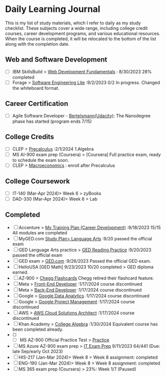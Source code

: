 # Daily Learning Journal
This is my list of study materials, which I refer to daily as my study checklist. These subjects cover a wide range, including college credit courses, career development programs, and various educational resources. When the course is completed, it will be relocated to the bottom of the list along with the completion date.

## Web and Software Development
- [ ] IBM SkillsBuild >  [Web Development Fundamentals](https://skills.yourlearning.ibm.com/activity/PLAN-8749C02A78EC?channelId=CNL_LCB_1616447372894)  : 8/30/2023 28% completed
- [ ] Forage > [Software Engineering Lite](https://www.theforage.com/dashboard)   :9/2/2023 0/2 In progress. Changed the whiteboard format.
      
## Career Certification
- [ ] Agile Software Developer - [Bertelsmann(Udacity)](https://learn.udacity.com/nanodegrees/nd144-bmann-nextgen-full/parts/cd0043/lessons/0caa924a-ae96-42a4-9c87-bbdf71a547da/concepts/4389bf68-b350-49b2-9ce5-427f3fc3311f): The Nanodegree phase has started (program ends 7/15) 
      
## College Credits

- [ ] CLEP >   [Precalculus](https://courses.modernstates.org/courses/course-v1:ModernStatesX+Precalculus+2017/course/) :2/1/2024 1.Algebra
- [ ] MS AI-900 exam prep (Coursera) > [Coursera] Full practice exam, ready to schedule the exam soon.
- [ ] CLEP >   [Macroeconomics](https://courses.modernstates.org/courses/course-v1:ModernStatesX+Precalculus+2017/course/) : enroll after Precalculus

## College Coursework
- [ ] IT-140 (Mar-Apr 2024)> Week 6 > zyBooks
- [ ] DAD-330 (Mar-Apr 2024)> Week 6 > Lab

## Completed
- [ ] Accenture >  [My Training Plan (Career Development)](https://cas.cclearning.accenture.com/cas/login?service=https%3A%2F%2Fccusa-lms.cclearning.accenture.com%2Flogin%2Findex.php)  :9/18/2023 15/15 All modules are completed
- [ ] MyGED.com [Study Plan> Language Arts](https://plus.aztecsoftware.com/) :9/20 passed the official exam
- [ ] GED Language Arts practice > [GED Reading Practice](https://www.gedpracticequestions.com/ged-reading-practice-test/)  :9/20/2023 passed the official exam
- [ ] GED exam >  [GED.com](https://app.ged.com/login?language=ENU&locale=USA)   :9/26/2023 Passed the official GED exam.
- [ ] HelloUSA [GED Math] 9/23/2023 10/20 completed > GED diploma earned.
- [ ] AZ-900 > [Chegg Flashcards](https://www.chegg.com/flashcards/practice-assessment-for-exam-az-900-microsoft-azu-b98c48d8-0757-4658-b0b3-8a3987ff7f7c/deck) Chegg retired their flashcard feature.
- [ ] Meta >  [Front-End Developer](https://www.coursera.org/in-progress) :1/17/2024 course discontinued
- [ ] Meta >  [Back-End Developer](https://www.coursera.org/in-progress)  :1/17/2024 course discontinued
- [ ] Google >  [Google Data Analytics](https://www.coursera.org/in-progress)  :1/17/2024 course discontinued
- [ ] Google >  [Google Project Management](https://www.coursera.org/in-progress) :1/17/2024 course discontinued
- [ ] AWS >   [AWS Cloud Solutions Architect](https://www.coursera.org/in-progress)  :1/17/2024 course discontinued
- [ ] Khan Academy > [College Algebra](https://www.khanacademy.org/math/college-algebra/xa5dd2923c88e7aa8:linear-equations-and-inequalities/xa5dd2923c88e7aa8:solving-equations-with-one-unknown/e/multistep_equations_with_distribution) :1/30/2024 Equivalent course has been completed already.
- [ ] - [ ] MS AZ-900 Official Practice Test > [Practice](https://learn.microsoft.com/en-us/credentials/certifications/exams/az-900/practice/results?assessmentId=23&snapshotId=21bd8b0b-071e-42f8-bc79-d7c909b7f9dd) 
- [ ] MS Azure AZ-900 exam prep >  [IT Exam Prep](https://www.itexams.com/exam/AZ-900) 9/11/2023 64/441 (Due: late Sep/early Oct 2023)
- [ ] HIS-217 (Jan-Mar 2024)> Week 8 > Week 8 assignment: completed
- [ ] ENG-190 (Jan-Mar 2024)> Week 8 > Week 8 assignment: completed
- [ ] MS 365 exam prep (Coursera) > 23%: Week 1/7 (Paused)
